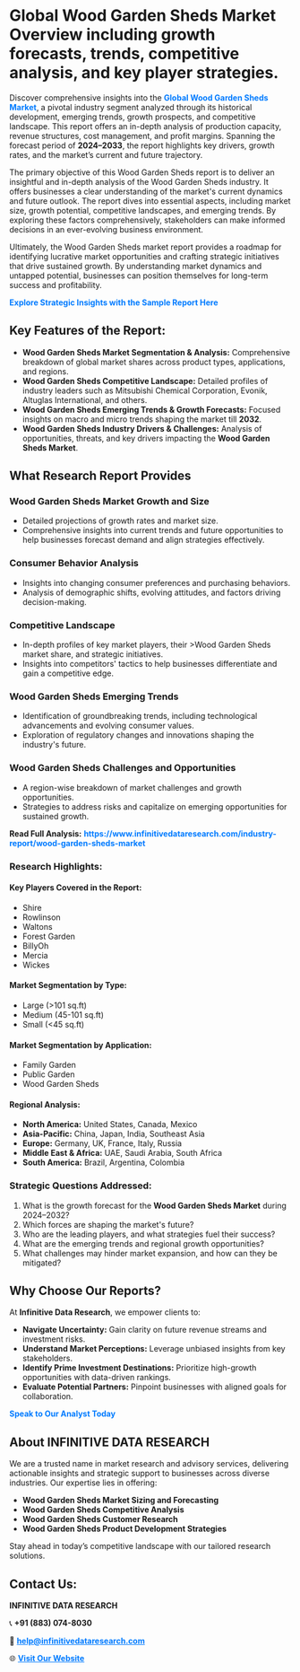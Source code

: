 <h1>Global Wood Garden Sheds Market Overview including growth forecasts, trends, competitive analysis, and key player strategies.</h1>
<p>
Discover comprehensive insights into the 
<a href="https://www.infinitivedataresearch.com/industry-report/wood-garden-sheds-market" rel="dofollow" style="color: #007BFF; text-decoration: none;"><strong>Global Wood Garden Sheds Market</strong></a>, a pivotal industry segment analyzed through its historical development, emerging trends, growth prospects, and competitive landscape. This report offers an in-depth analysis of production capacity, revenue structures, cost management, and profit margins. Spanning the forecast period of <strong>2024–2033</strong>, the report highlights key drivers, growth rates, and the market’s current and future trajectory.
</p>
<p>
The primary objective of this Wood Garden Sheds report is to deliver an insightful and in-depth analysis of the Wood Garden Sheds industry. It offers businesses a clear understanding of the market's current dynamics and future outlook. The report dives into essential aspects, including market size, growth potential, competitive landscapes, and emerging trends. By exploring these factors comprehensively, stakeholders can make informed decisions in an ever-evolving business environment.
</p>
<p>
Ultimately, the Wood Garden Sheds market report provides a roadmap for identifying lucrative market opportunities and crafting strategic initiatives that drive sustained growth. By understanding market dynamics and untapped potential, businesses can position themselves for long-term success and profitability.
</p>
<p>
<a href="https://www.infinitivedataresearch.com/request-sample/reportId=104251" style="color: #007BFF; text-decoration: none;"><strong>Explore Strategic Insights with the Sample Report Here</strong></a>
</p>

<h2>Key Features of the Report:</h2>
<ul>
<li><strong>Wood Garden Sheds Market Segmentation & Analysis:</strong> Comprehensive breakdown of global market shares across product types, applications, and regions.</li>
<li><strong>Wood Garden Sheds Competitive Landscape:</strong> Detailed profiles of industry leaders such as Mitsubishi Chemical Corporation, Evonik, Altuglas International, and others.</li>
<li><strong>Wood Garden Sheds Emerging Trends & Growth Forecasts:</strong> Focused insights on macro and micro trends shaping the market till <strong>2032</strong>.</li>
<li><strong>Wood Garden Sheds Industry Drivers & Challenges:</strong> Analysis of opportunities, threats, and key drivers impacting the <strong>Wood Garden Sheds Market</strong>.</li>
</ul>

<h2>What Research Report Provides</h2>
<h3>Wood Garden Sheds Market Growth and Size</h3>
<ul>
<li>Detailed projections of growth rates and market size.</li>
<li>Comprehensive insights into current trends and future opportunities to help businesses forecast demand and align strategies effectively.</li>
</ul>

<h3>Consumer Behavior Analysis</h3>
<ul>
<li>Insights into changing consumer preferences and purchasing behaviors.</li>
<li>Analysis of demographic shifts, evolving attitudes, and factors driving decision-making.</li>
</ul>

<h3>Competitive Landscape</h3>
<ul>
<li>In-depth profiles of key market players, their >Wood Garden Sheds market share, and strategic initiatives.</li>
<li>Insights into competitors' tactics to help businesses differentiate and gain a competitive edge.</li>
</ul>

<h3>Wood Garden Sheds Emerging Trends</h3>
<ul>
<li>Identification of groundbreaking trends, including technological advancements and evolving consumer values.</li>
<li>Exploration of regulatory changes and innovations shaping the industry's future.</li>
</ul>

<h3>Wood Garden Sheds Challenges and Opportunities</h3>
<ul>
<li>A region-wise breakdown of market challenges and growth opportunities.</li>
<li>Strategies to address risks and capitalize on emerging opportunities for sustained growth.</li>
</ul>
<p><strong>Read Full Analysis:</strong> <a href="https://www.infinitivedataresearch.com/industry-report/wood-garden-sheds-market" rel="dofollow" style="color: #007BFF; text-decoration: none;"><strong>https://www.infinitivedataresearch.com/industry-report/wood-garden-sheds-market</strong></a></p>
<h3>Research Highlights:</h3>
<h4>Key Players Covered in the Report:</h4>
<ul><li>Shire</li><li>Rowlinson</li><li>Waltons</li><li>Forest Garden</li><li>BillyOh</li><li>Mercia</li><li>Wickes</li></ul>
<h4>Market Segmentation by Type:</h4>
<ul><li>Large (&gt;101 sq.ft)</li><li>Medium (45-101 sq.ft)</li><li>Small (&lt;45 sq.ft)</li></ul>
<h4>Market Segmentation by Application:</h4>
<ul><li>Family Garden</li><li>Public Garden</li><li>Wood Garden Sheds</li></ul>

<h4>Regional Analysis:</h4>
<ul>
<li><strong>North America:</strong> United States, Canada, Mexico</li>
<li><strong>Asia-Pacific:</strong> China, Japan, India, Southeast Asia</li>
<li><strong>Europe:</strong> Germany, UK, France, Italy, Russia</li>
<li><strong>Middle East & Africa:</strong> UAE, Saudi Arabia, South Africa</li>
<li><strong>South America:</strong> Brazil, Argentina, Colombia</li>
</ul>

<h3>Strategic Questions Addressed:</h3>
<ol>
<li>What is the growth forecast for the <strong>Wood Garden Sheds Market</strong> during 2024–2032?</li>
<li>Which forces are shaping the market's future?</li>
<li>Who are the leading players, and what strategies fuel their success?</li>
<li>What are the emerging trends and regional growth opportunities?</li>
<li>What challenges may hinder market expansion, and how can they be mitigated?</li>
</ol>

<h2>Why Choose Our Reports?</h2>
<p>At <strong>Infinitive Data Research</strong>, we empower clients to:</p>
<ul>
<li><strong>Navigate Uncertainty:</strong> Gain clarity on future revenue streams and investment risks.</li>
<li><strong>Understand Market Perceptions:</strong> Leverage unbiased insights from key stakeholders.</li>
<li><strong>Identify Prime Investment Destinations:</strong> Prioritize high-growth opportunities with data-driven rankings.</li>
<li><strong>Evaluate Potential Partners:</strong> Pinpoint businesses with aligned goals for collaboration.</li>
</ul>
<p><a href="https://www.infinitivedataresearch.com/industry-report/wood-garden-sheds-market" rel="dofollow" style="color: #007BFF; text-decoration: none;"><strong>Speak to Our Analyst Today</strong></a></p>

<h2>About INFINITIVE DATA RESEARCH</h2>
<p>We are a trusted name in market research and advisory services, delivering actionable insights and strategic support to businesses across diverse industries. Our expertise lies in offering:</p>
<ul>
<li><strong>Wood Garden Sheds Market Sizing and Forecasting</strong></li>
<li><strong>Wood Garden Sheds Competitive Analysis</strong></li>
<li><strong>Wood Garden Sheds Customer Research</strong></li>
<li><strong>Wood Garden Sheds Product Development Strategies</strong></li>
</ul>
<p>Stay ahead in today’s competitive landscape with our tailored research solutions.</p>

<h2>Contact Us:</h2>
<p><strong>INFINITIVE DATA RESEARCH</strong></p>
<p>📞 <strong>+91 (883) 074-8030</strong></p>
<p>📧 <strong><a href="mailto:help@infinitivedataresearch.com" style="color: #007BFF;">help@infinitivedataresearch.com</a></strong></p>
<p>🌐 <strong><a href="https://www.infinitivedataresearch.com" rel="dofollow" style="color: #007BFF;">Visit Our Website</a></strong></p>
